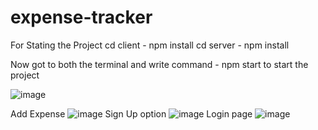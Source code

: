 # expense-tracker
For Stating the Project 
cd client - npm install
cd server - npm install

Now got to both the terminal and write command - npm start to start the project

![image](https://user-images.githubusercontent.com/100562135/227776946-4481a2df-78f2-4a0b-b11b-0601185205fb.png)


Add Expense
![image](https://user-images.githubusercontent.com/100562135/227713184-1abd3cda-530b-421a-b547-07b6decedd64.png)
Sign Up option
![image](https://user-images.githubusercontent.com/100562135/227713295-bb5612fd-9f95-43d7-ba0d-33ee4a498cb4.png)
Login page
![image](https://user-images.githubusercontent.com/100562135/227713339-7f9a75b7-bc68-45da-8912-92e0b7fafca8.png)
